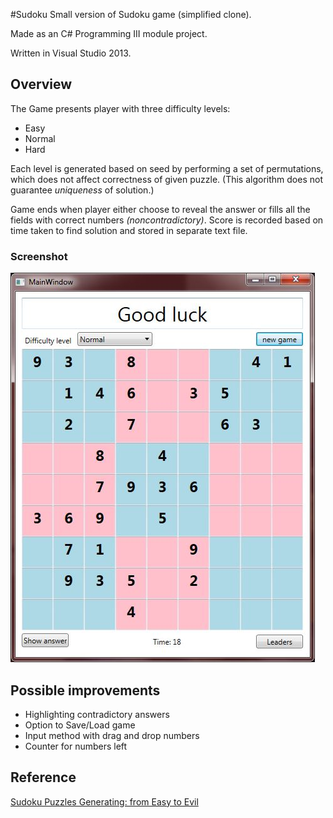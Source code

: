 #Sudoku
Small version of Sudoku game (simplified clone).

Made as an C# Programming III module project.

Written in Visual Studio 2013.

## Overview

The Game presents player with three difficulty levels:
- Easy
- Normal
- Hard

Each level is generated based on seed by performing a set of permutations, which does not affect correctness of given puzzle. (This algorithm does not guarantee *uniqueness* of solution.)

Game ends when player either choose to reveal the answer or fills all the fields with correct numbers *(noncontradictory)*. Score is recorded based on time taken to find solution and stored in separate text file.

### Screenshot

![Screenshot](screenshot.JPG "Sudoku screeenshot")

## Possible improvements
* Highlighting contradictory answers
* Option to Save/Load game
* Input method with drag and drop numbers
* Counter for numbers left

## Reference
[Sudoku Puzzles Generating: from Easy to Evil](http://zhangroup.aporc.org/images/files/Paper_3485.pdf)

